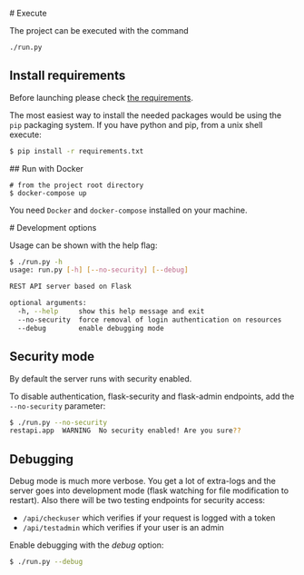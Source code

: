 
# Execute

The project can be executed with the command

```bash
./run.py
```

## Install requirements

Before launching please check [the requirements](../requirements.txt).

The most easiest way to install the needed packages would be using the `pip` packaging system. If you have python and pip, from a unix shell execute:

```bash
$ pip install -r requirements.txt
```

## Run with Docker

```
# from the project root directory
$ docker-compose up
```

You need `Docker` and `docker-compose` installed on your machine.

# Development options

Usage can be shown with the help flag:
```bash
$ ./run.py -h
usage: run.py [-h] [--no-security] [--debug]

REST API server based on Flask

optional arguments:
  -h, --help     show this help message and exit
  --no-security  force removal of login authentication on resources
  --debug        enable debugging mode
```

## Security mode

By default the server runs with security enabled.

To disable authentication, flask-security and flask-admin endpoints, add the
`--no-security` parameter:

```bash
$ ./run.py --no-security
restapi.app  WARNING  No security enabled! Are you sure??
```

## Debugging

Debug mode is much more verbose.
You get a lot of extra-logs and the server goes into development mode
(flask watching for file modification to restart).
Also there will be two testing endpoints for security access:

* `/api/checkuser` which verifies if your request is logged with a token
* `/api/testadmin` which verifies if your user is an admin

Enable debugging with the *debug* option:

```bash
$ ./run.py --debug
```